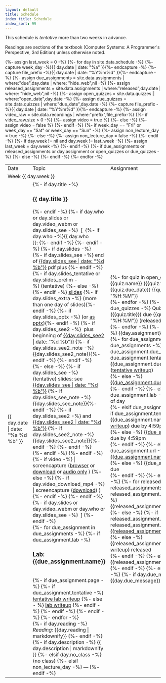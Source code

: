 ```yaml
---
layout: default
title: Schedule
index_title: Schedule
index_sort: 99
---
```


<p>
This schedule is <em>tentative</em> more than two weeks in advance.
</p>

<p id="weekJump" style="display: none"></p>

<p>
Readings are sections of the textbook (Computer Systems: A Programmer's Perspective, 3rd Edition) unless otherwise noted.
</p>

<table class="schedule" id="schedule" data-start="{{ site.data.schedule[0].date | date: "%Y-%m-%d" }}">
<tr class="header"><td>Date</td><td>Topic</td><td>Assignment</td></tr>
{%- assign last_week = 0 -%}
{%- for day in site.data.schedule -%}
{%- capture week_day -%}{{ day.date | date: "%a" }}{%- endcapture -%}
{%- capture file_prefix -%}{{ day.date | date: "%Y%m%d" }}{%- endcapture -%}
{%- assign due_assignments = site.data.assignments | where:"due",day.date | where: "hide_web",nil -%}
{%- assign released_assignments = site.data.assignments | where:"released",day.date | where: "hide_web",nil -%}
{%- assign open_quizzes = site.data.quizzes | where:"open_date",day.date -%}
{%- assign due_quizzes = site.data.quizzes | where:"due_date",day.date -%}
{%- capture file_prefix -%}{{ day.date | date: "%Y%m%d" }}{%- endcapture -%}
{%- assign video_raw = site.data.recordings | where:"prefix",file_prefix-%}
{%- if video_raw.size > 0 -%}
    {%- assign video = true %}
{%- else -%}
    {%- assign video = false %}
{%- endif -%}
{%- if week_day == "Fri" or week_day == "Sat" or week_day == "Sun" -%}
{%- assign non_lecture_day = true -%}
{%- else -%}
{%- assign non_lecture_day = false -%}
{%- endif -%}
{%- if day.week != nil and day.week != last_week -%} 
{%- assign last_week = day.week -%}
<tr class="week_num" id="week-{{ day.week }}" data-week-number="{{ day.week }}" data-iso-week="{{ day.date | date: "%Y-W%V" }}"><td colspan="3">Week {{ day.week }}</td></tr>
{%- endif -%}
<tr class="{%- if day.no_class -%} no_class {%- elsif day.no_lab -%} no_lab {%- elsif day.lab -%} lab {%- elsif day.exam -%} exam {%- elsif non_lecture_day -%} non_lecture_day {%- else -%} lecture {%- endif -%}">
<td class="date">{{ day.date | date: "%a %d %b" }}</td>
<td class="description">
<div class="titlestuff">
{%- if day.title -%}
<h3>{{ day.title }}</h3>
{%- endif -%}
{%- if day.who or day.slides or day.video_webm or day.slides_see -%}
&nbsp;[&nbsp;
    {%- if day.who -%}{{ day.who }}:&nbsp;{%- endif -%}
{%- endif -%}
{%- if day.slides -%}
<div class="slides">
  {%- if day.slides_see -%}
    end of
    <a href="slides/{{ day.slides_see | date: "%Y%m%d" }}-slides.pdf">{{day.slides_see | date: "%d %b"}}</a>
    pdf plus
  {%- endif -%}
  {%- if day.slides_tentative or day.slides_prelim -%}&nbsp;(tentative)&nbsp;{%- else -%} <!-- --> {%- endif -%}
  <a href="slides/{{ file_prefix }}-slides.pdf">slides</a>
  {%- if day.slides_extra -%}&nbsp;<span class="slides-extra-note">(more than one day of slides)</span>{%- endif -%}
  {%- if day.slides_pptx -%}&nbsp;(or <a href="slides/{{ file_prefix }}-slides.pptx">as pptx</a>){%- endif -%}
  {%- if day.slides_see2 -%}
      &nbsp;plus beginning of <a href="slides/{{ day.slides_see2 | date: "%Y%m%d" }}-slides.pdf">{{day.slides_see2 | date: "%d %b"}}</a> {%- if day.slides_see2_note -%}{{day.slides_see2_note}}{%- endif -%}
  {%- endif -%}
</div>
{%- else -%}
  {%- if day.slides_see -%}
  <div class="slides">
    (tentative) slides: see <a href="slides/{{ day.slides_see | date: "%Y%m%d" }}-slides.pdf">{{day.slides_see | date: "%d %b"}}</a> {%- if day.slides_see_note -%}{{day.slides_see_note}}{%- endif -%}
    {%- if day.slides_see2 -%}
        and <a href="slides/{{ day.slides_see2 | date: "%Y%m%d" }}-slides.pdf">{{day.slides_see2 | date: "%d %b"}}</a> {%- if day.slides_see2_note -%}{{day.slides_see2_note}}{%- endif -%}
    {%- endif -%}
  </div>
  {%- endif -%}
{%- endif -%}
{%- if video -%}
      | screencapture (<a href="/~cr4bd/videoplayer/?3330/S2023/recordings/{{ file_prefix }}-video-and-audio">browser</a> or 
        <a href="recordings/{{ file_prefix }}-video-and-audio.mp4">download</a> or
        <a href="recordings/{{ file_prefix }}-audio.mp3">audio only</a>
    )
{%- else -%}
    {%- if day.video_download_mp4 -%}
      | screencapture (<a href="recordings/{{ file_prefix }}-video-and-audio.mp4">download</a>)
    )
    {%- endif -%}
{%- endif -%} 
{%- if day.slides or day.video_webm or day.who or day.slides_see -%}
&nbsp;]
{%- endif -%}
</div>
<!-- TODO: lecture/etc. links -->
<div class="due_assignments">
{%- for due_assignment in due_assignments -%}
{%- if due_assignment.lab -%}
<h3>Lab: {{due_assignment.name}}</h3>
<br>
{%- if due_assignment.page -%}
    {%- if due_assignment.tentative -%}
        <a href="{{due_assignment.page|relative_url}}">tentative lab writeup</a>
    {%- else - %}
        <a href="{{due_assignment.page|relative_url}}">lab writeup</a>
    {%- endif -%}
{%- endif -%}
{%- endif -%}
{%- endfor -%}
</div>
{%- if day.reading -%}
<em class="readingLabel">Reading: </em> <span class="readingText">{{day.reading | markdownify}}</span>
{%- endif -%}
{%- if day.description -%}
  {{ day.description | markdownify }}
{%- elsif day.no_class -%}
  (no class)
{%- elsif non_lecture_day -%}
  &mdash;
{%- endif -%}
</td>
{%- if due_assignments or released_assignments or day.assignment or open_quizzes or due_quizzes -%}
<td class="assignment">
{%- for quiz in open_quizzes -%}
Quiz {{quiz.name}} ({{quiz.title}}) released, due {{quiz.due_date}} {{quiz.due | date: "%H:%M"}}<br>
{%- endfor -%}
{%- for quiz in due_quizzes -%}
Quiz {{quiz.name}} ({{quiz.title}}) due {{quiz.due | date: "%H:%M"}} (released {{quiz.open_date}})<br>
{%- endfor -%}
{%- if day.assignment -%}
  {{day.assignment}}
{%- endif -%}
{%- for due_assignment in due_assignments -%}
  {%- if due_assignment.due_message -%}
    {%- if due_assignment.tentative -%}
    <span class="duehw">{{due_assignment.due_message}} (<a href="{{due_assignment.page|relative_url}}">tentative writeup</a>)</span><br>
    {%- else -%}
    <span class="duehw"><a href="{{due_assignment.page|relative_url}}">{{due_assignment.due_message}}</a></span><br>
    {%- endif -%}
  {%- else -%}
      {%- if due_assignment.lab -%}
        Lab due by end of day<br>
      {%- elsif due_assignment.page -%}
        {%- if due_assignment.tentative -%}
        <span class="duehw">{{due_assignment.name}} (<a href="{{due_assignment.page|relative_url}}">tentative writeup</a>) due by 4:59pm</span><br>
        {%- else -%}
        <span class="duehw"><a href="{{due_assignment.page|relative_url}}">{{due_assignment.name}}</a> due by 4:59pm</span><br>
        {%- endif -%}
      {%- elsif due_assignment.url -%}
        <span class="duehw"><a href="{{due_assignment.url}}">{{due_assignment.name}}</a> due at 4:59pm</span><br>
      {%- else -%}
        <span class="duehw">{{due_assignment.name}} due</span><br>
      {%- endif -%}
  {%- endif -%}
{%- endfor -%}
{%- for released_assignment in released_assignments -%}
  {%- if released_assignment.released_message -%}
      {{released_assignment.release_message}}<br>
  {%- else -%}
      {%- if released_assignment.page -%}
          {%- if released_assignment.tentative -%}
          <a href="{{released_assignment.page|relative_url}}">{{released_assignment.name}}</a> released<br>
          {%- else -%}
          {{released_assignment.name}} (<a href="{{released_assignment.page|relative_url}}">tentative writeup</a>) released<br>
          {%- endif -%}
      {%- else -%}
      {{released_assignment.name}} released<br>
      {%- endif -%}
  {%- endif -%}
{%- endfor -%}
{%- if day.due_message -%}
{{day.due_message}}
{%- endif -%}
</td>
{%- else -%}
<td class="noassignment"></td>
{%- endif -%}
</tr>
{%- endfor -%}
</table>

<script>
week_1 = new Date(document.querySelector("#schedule").dataset.start);
week_1.setDate(week_1.getDate() - week_1.getDay());
now = Date.now();
offset = (now - week_1) / (1000 * 60 * 60 * 24 * 7);
offset_week = Math.floor(offset);
current_week = offset_week + 1;
result = ""
if (document.querySelector("#week-" + current_week)) {
    result = "Jump to <a href='#week-" + current_week + "'>the current week</a> (week " + current_week + ").";
}
if (result != "") {
    document.querySelector("#weekJump").innerHTML = result;
    document.querySelector("#weekJump").style.display = "block";
}
</script>
